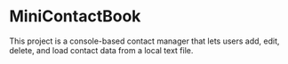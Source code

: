 # MiniContactBook
This project is a console-based contact manager that lets users add, edit, delete, and load contact data from a local text file. 
